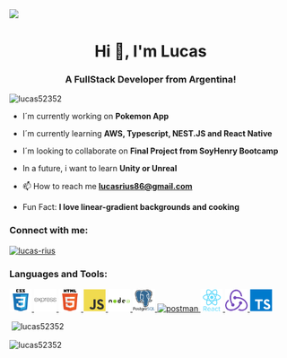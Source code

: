 <img src="https://www.canva.com/design/DAFlQmKscws/view?embed"/>

<h1 align="center">Hi 👋, I'm Lucas</h1>
<h3 align="center">A FullStack Developer from Argentina!</h3>

<p align="left"> <img src="https://komarev.com/ghpvc/?username=lucas52352&label=Profile%20views&color=813d9c&style=plastic" alt="lucas52352" /> </p>

- I´m currently working on **Pokemon App**

- I´m currently learning **AWS, Typescript, NEST.JS and React Native**

- I´m looking to collaborate on **Final Project from SoyHenry Bootcamp**

- In a future, i want to learn **Unity or Unreal**

- 📫 How to reach me **lucasrius86@gmail.com**

- Fun Fact: **I love linear-gradient backgrounds and cooking**

<h3 align="left">Connect with me:</h3>
<p align="left">
<a href="https://linkedin.com/in/lucas-rius" target="blank"><img align="center" src="https://raw.githubusercontent.com/rahuldkjain/github-profile-readme-generator/master/src/images/icons/Social/linked-in-alt.svg" alt="lucas-rius" height="30" width="40" /></a>
</p>

<h3 align="left">Languages and Tools:</h3>
<p align="left"> <a href="https://www.w3schools.com/css/" target="_blank" rel="noreferrer"> <img src="https://raw.githubusercontent.com/devicons/devicon/master/icons/css3/css3-original-wordmark.svg" alt="css3" width="40" height="40"/> </a> <a href="https://expressjs.com" target="_blank" rel="noreferrer"> <img src="https://raw.githubusercontent.com/devicons/devicon/master/icons/express/express-original-wordmark.svg" alt="express" width="40" height="40"/> </a> <a href="https://www.w3.org/html/" target="_blank" rel="noreferrer"> <img src="https://raw.githubusercontent.com/devicons/devicon/master/icons/html5/html5-original-wordmark.svg" alt="html5" width="40" height="40"/> </a> <a href="https://developer.mozilla.org/en-US/docs/Web/JavaScript" target="_blank" rel="noreferrer"> <img src="https://raw.githubusercontent.com/devicons/devicon/master/icons/javascript/javascript-original.svg" alt="javascript" width="40" height="40"/> </a> <a href="https://nodejs.org" target="_blank" rel="noreferrer"> <img src="https://raw.githubusercontent.com/devicons/devicon/master/icons/nodejs/nodejs-original-wordmark.svg" alt="nodejs" width="40" height="40"/> </a> <a href="https://www.postgresql.org" target="_blank" rel="noreferrer"> <img src="https://raw.githubusercontent.com/devicons/devicon/master/icons/postgresql/postgresql-original-wordmark.svg" alt="postgresql" width="40" height="40"/> </a> <a href="https://postman.com" target="_blank" rel="noreferrer"> <img src="https://www.vectorlogo.zone/logos/getpostman/getpostman-icon.svg" alt="postman" width="40" height="40"/> </a> <a href="https://reactjs.org/" target="_blank" rel="noreferrer"> <img src="https://raw.githubusercontent.com/devicons/devicon/master/icons/react/react-original-wordmark.svg" alt="react" width="40" height="40"/> </a> <a href="https://redux.js.org" target="_blank" rel="noreferrer"> <img src="https://raw.githubusercontent.com/devicons/devicon/master/icons/redux/redux-original.svg" alt="redux" width="40" height="40"/> </a> <a href="https://www.typescriptlang.org/" target="_blank" rel="noreferrer"> <img src="https://raw.githubusercontent.com/devicons/devicon/master/icons/typescript/typescript-original.svg" alt="typescript" width="40" height="40"/> </a> </p>

<p>&nbsp;<img align="center" src="https://github-readme-stats.vercel.app/api?username=lucas52352&show_icons=true&theme=dark&title_color=ff7800&text_color=ffffff&hide_border=true&locale=en" alt="lucas52352" /></p>

<p><img align="center" src="https://github-readme-streak-stats.herokuapp.com/?user=lucas52352&theme=dark" alt="lucas52352" /></p>

